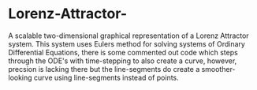 # Lorenz-Attractor-
A scalable two-dimensional graphical representation of a Lorenz Attractor system. 
This system uses Eulers method for solving systems of Ordinary Differential Equations,
there is some commented out code which steps through the ODE's with time-stepping to also create a curve, 
however, precsion is lacking there but the line-segments do create a smoother-looking curve using line-segments instead of points. 

